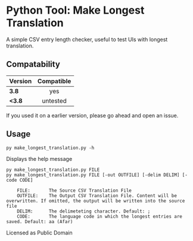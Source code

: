 # Python Tool: Make Longest Translation #
A simple CSV entry length checker, useful to test UIs with longest translation.
## Compatability ##
| Version | Compatible |
| ------- |:----------:|
| **3.8** | yes        |
| **<3.8**| untested   |

If you used it on a earlier version, please go ahead and open an issue.

## Usage ##


```
py make_longest_translation.py -h
```
Displays the help message

```
py make_longest_translation.py FILE
py make_longest_translation.py FILE [-out OUTFILE] [-delim DELIM] [-code CODE]
```
```
	FILE: 		The Source CSV Translation File
	OUTFILE: 	The Output CSV Translation File. Content will be overwritten. If omitted, the output will be written into the source file
	DELIM:		The delimeteting character. Default: ;
	CODE:		The language code in which the longest entries are saved. Default: aa (Afar)
```

Licensed as Public Domain
